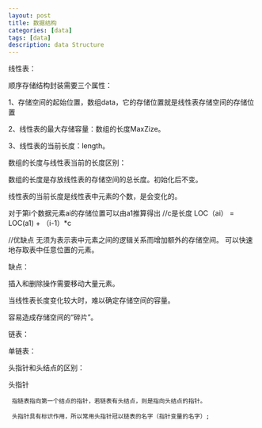 ```yaml
---
layout: post
title: 数据结构
categories: [data]
tags: [data]
description: data Structure
---
```


线性表：

顺序存储结构封装需要三个属性：

1、存储空间的起始位置，数组data，它的存储位置就是线性表存储空间的存储位置

2、线性表的最大存储容量：数组的长度MaxZize。

3、线性表的当前长度：length。

数组的长度与线性表当前的长度区别：

数组的长度是存放线性表的存储空间的总长度。初始化后不变。

线性表的当前长度是线性表中元素的个数，是会变化的。

对于第i个数据元素ai的存储位置可以由a1推算得出
//c是长度
LOC（ai） = LOC(a1) + （i-1）*c

//优缺点
无须为表示表中元素之间的逻辑关系而增加额外的存储空间。
可以快速地存取表中任意位置的元素。

缺点：

插入和删除操作需要移动大量元素。

当线性表长度变化较大时，难以确定存储空间的容量。

容易造成存储空间的“碎片”。

链表：

单链表：

头指针和头结点的区别：

头指针
  
     指链表指向第一个结点的指针，若链表有头结点，则是指向头结点的指针。

     头指针具有标识作用，所以常用头指针冠以链表的名字（指针变量的名字）;

